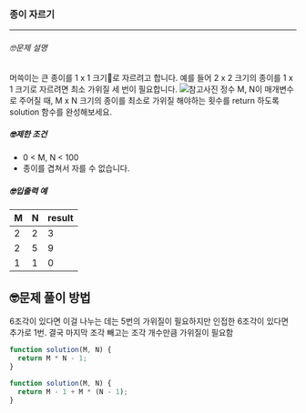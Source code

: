 ### 종이 자르기

---

###### 🤓문제 설명

머쓱이는 큰 종이를 1 x 1 크기로 자르려고 합니다. 예를 들어 2 x 2 크기의 종이를 1 x 1 크기로 자르려면 최소 가위질 세 번이 필요합니다.
![참고사진](https://grepp-programmers.s3.ap-northeast-2.amazonaws.com/files/production/37cec804-18c5-4c58-95fc-37b4d52e6e7f/%E1%84%89%E1%85%B3%E1%84%8F%E1%85%B3%E1%84%85%E1%85%B5%E1%86%AB%E1%84%89%E1%85%A3%E1%86%BA%202022-07-25%20%E1%84%8B%E1%85%A9%E1%84%92%E1%85%AE%204.49.44.png)
정수 M, N이 매개변수로 주어질 때, M x N 크기의 종이를 최소로 가위질 해야하는 횟수를 return 하도록 solution 함수를 완성해보세요.

##### 🤓제한 조건

- 0 < M, N < 100
- 종이를 겹쳐서 자를 수 없습니다.

##### 🤓입출력 예

| M   | N   | result |
| --- | --- | ------ |
| 2   | 2   | 3      |
| 2   | 5   | 9      |
| 1   | 1   | 0      |

## 🤓문제 풀이 방법

6조각이 있다면 이걸 나누는 데는 5번의 가위질이 필요하지만 인접한 6조각이 있다면 추가로 1번. 결국 마지막 조각 빼고는 조각 개수만큼 가위질이 필요함

```javascript
function solution(M, N) {
  return M * N - 1;
}
```

```javascript
function solution(M, N) {
  return M - 1 + M * (N - 1);
}
```
